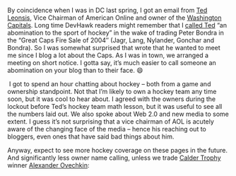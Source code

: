 By coincidence when I was in DC last spring, I got an email from [Ted
Leonsis](http://ted.aol.com/), Vice Chairman of American Online and
owner of the [Washington Capitals](http://www.washingtoncaps.com/). Long
time DevHawk readers might remember that I [called
Ted](http://devhawk.net/2004/02/19/Doing+The+Unthinkable.aspx) “an
abomination to the sport of hockey” in the wake of trading Peter Bondra
in the “Great Caps Fire Sale of 2004″ (Jagr, Lang, Nylander, Gonchar and
Bondra). So I was somewhat surprised that wrote that he wanted to meet
me since I blog a lot about the Caps. As I was in town, we arranged a
meeting on short notice. I gotta say, it’s much easier to call someone
an abomination on your blog than to their face.
:smile:

 I got to spend an hour chatting about hockey – both from a game and
ownership standpoint. Not that I’m likely to own a hockey team any time
soon, but it was cool to hear about. I agreed with the owners during the
lockout before Ted’s hockey team math lesson, but it was useful to see
all the numbers laid out. We also spoke about Web 2.0 and new media to
some extent. I guess it’s not surprising that a vice chairman of AOL is
acutely aware of the changing face of the media – hence his reaching out
to bloggers, even ones that have said bad things about him.

Anyway, expect to see more hockey coverage on these pages in the future.
And significantly less owner name calling, unless we trade [Calder
Trophy](http://www.nhl.com/trophies/calder.html) winner [Alexander
Ovechkin](http://www.washingtoncaps.com/team/player.asp?player_id=17):

<div style="TEXT-ALIGN: center">

</div>

